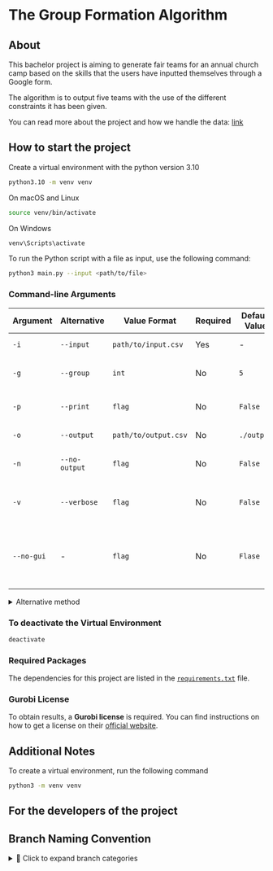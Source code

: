 # The Group Formation Algorithm
 
## About
 This bachelor project is aiming to generate fair teams for an annual church camp based on the skills that the users have inputted themselves through a Google form.

The algorithm is to output five teams with the use of the different constraints it has been given.

You can read more about the project and how we handle the data: [link](https://camp.cbmbc.org/group-form)

## How to start the project


Create a virtual environment with the python version 3.10
```bash
python3.10 -m venv venv
```

On macOS and Linux
```bash 
source venv/bin/activate
```

On Windows
```bash
venv\Scripts\activate
```

To run the Python script with a file as input, use the following command:
```bash
python3 main.py --input <path/to/file>
```

### Command-line Arguments

| Argument         | Alternative       | Value Format          | Required | Default Value  | Description                                                  |
|------------------|-------------------|-----------------------|--------------------------------------|----------|----------------------------------------|
| `-i`             | `--input`         | `path/to/input.csv`   | Yes      | -              | File input to read                                           |
| `-g`             | `--group`         | `int`                 | No       | `5`              | Number of groups to form                                   |
| `-p`             | `--print`         | `flag`                | No       | `False`        | Print the output to console                                  |
| `-o`             | `--output`        | `path/to/output.csv`  | No       | `./output`     | Path for output file                                         |
| `-n`             | `--no-output`     | `flag`                | No       | `False`        | Do not generate an output file                               |
| `-v`             | `--verbose`       | `flag`                | No       | `False`        | Generate gurobi solution to console                          |
| `--no-gui`       |   -               | `flag`                | No       | `Flase`        | Prevent the program to create a graphical user interface     |



<details>
<summary> Alternative method  </summary>

Direct Execution Without Activation

macOS and Linux 
```bash
venv/bin/python main.py
```

Windows
```bash
venv\Scripts\python.exe main.py
```
</details>

### To deactivate the Virtual Environment

```bash
deactivate
```

### Required Packages  

The dependencies for this project are listed in the [`requirements.txt`](requirements.txt) file.  

### Gurobi License  
To obtain results, a **Gurobi license** is required. You can find instructions on how to get a license on their [official website](https://www.gurobi.com/).


## Additional Notes

To create a virtual environment, run the following command
```bash
python3 -m venv venv
```

## For the developers of the project

## Branch Naming Convention
<details>
  <summary>📌 Click to expand branch categories</summary>

- **feature/** → New feature development  
- **debug/** → Fixing bugs in development  
- **improvement/** → Enhancements and optimizations  
- **refactor/** → Code refactoring without changing functionality  
- **docs/** → Documentation updates  
- **experiment/** → Experimental features or prototypes  
- **test/** → Adding or improving tests  
- **release/** → Preparing a new software release  

</details>
